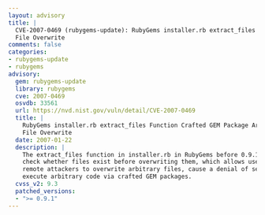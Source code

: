 ```yaml
---
layout: advisory
title: |
  CVE-2007-0469 (rubygems-update): RubyGems installer.rb extract_files Function Crafted GEM Package Arbitrary
  File Overwrite
comments: false
categories:
- rubygems-update
- rubygems
advisory:
  gem: rubygems-update
  library: rubygems
  cve: 2007-0469
  osvdb: 33561
  url: https://nvd.nist.gov/vuln/detail/CVE-2007-0469
  title: |
    RubyGems installer.rb extract_files Function Crafted GEM Package Arbitrary
    File Overwrite
  date: 2007-01-22
  description: |
    The extract_files function in installer.rb in RubyGems before 0.9.1 does not
    check whether files exist before overwriting them, which allows user-assisted
    remote attackers to overwrite arbitrary files, cause a denial of service, or
    execute arbitrary code via crafted GEM packages.
  cvss_v2: 9.3
  patched_versions:
  - ">= 0.9.1"
---
```

